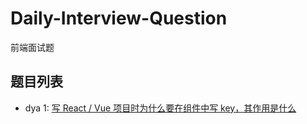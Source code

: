# Daily-Interview-Question
前端面试题

## 题目列表

* dya 1: [ 写 React / Vue 项目时为什么要在组件中写 key，其作用是什么 ](https://github.com/wangchunqi1993/Daily-Interview-Question/tree/master/day1)

